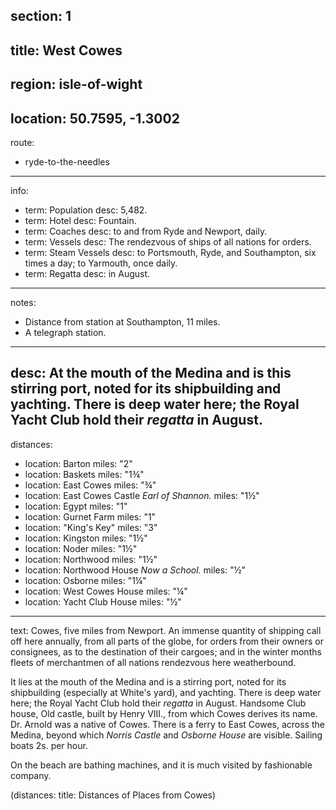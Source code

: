section: 1
----
title: West Cowes
----
region: isle-of-wight
----
location: 50.7595, -1.3002
----
route:
- ryde-to-the-needles
----
info:
- term: Population
  desc: 5,482.
- term: Hotel
  desc: Fountain.
- term: Coaches
  desc: to and from Ryde and Newport, daily.
- term: Vessels
  desc: The rendezvous of ships of all nations for orders.
- term: Steam Vessels
  desc: to Portsmouth, Ryde, and Southampton, six times a day; to Yarmouth, once daily.
- term: Regatta
  desc: in August.
----
notes:
- Distance from station at Southampton, 11 miles.
- A telegraph station.
----
desc: At the mouth of the Medina and is this stirring port, noted for its shipbuilding and yachting. There is deep water here; the Royal Yacht Club hold their *regatta* in August.
----
distances:
- location: Barton
  miles: "2"
- location: Baskets
  miles: "1¾"
- location: East Cowes
  miles: "¾"
- location: East Cowes Castle *Earl of Shannon.*
  miles: "1½"
- location: Egypt
  miles: "1"
- location: Gurnet Farm
  miles: "1"
- location: "King's Key"
  miles: "3"
- location: Kingston
  miles: "1½"
- location: Noder
  miles: "1½"
- location: Northwood
  miles: "1½"
- location: Northwood House *Now a School.*
  miles: "½"
- location: Osborne
  miles: "1¼"
- location: West Cowes House
  miles: "¼"
- location: Yacht Club House
  miles: "½"
----
text: Cowes, five miles from Newport. An immense quantity of shipping call off here annually, from all parts of the globe, for orders from their owners or consignees, as to the destination of their cargoes; and in the winter months fleets of merchantmen of all nations rendezvous here weatherbound.

It lies at the mouth of the Medina and is a stirring port, noted for its shipbuilding (especially at White's yard), and yachting. There is deep water here; the Royal Yacht Club hold their *regatta* in August. Handsome Club house, Old castle, built by Henry VIII., from which Cowes derives its name. Dr. Arnold was a native of Cowes. There is a ferry to East Cowes, across the Medina, beyond which *Norris Castle* and *Osborne House* are visible. Sailing boats 2s. per hour.

On the beach are bathing machines, and it is much visited by fashionable company.

(distances: title: Distances of Places from Cowes)
